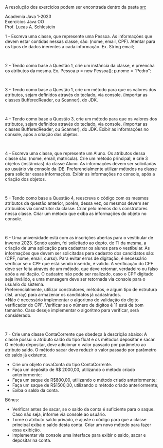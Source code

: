 A resolução dos exercícios podem ser encontrada dentro da pasta <a href="https://github.com/fabianojunior139/Academia-Java-Atos/tree/main/Back-end/Exercicio1_POO/src">src</a>

Academia Java 1-2023 <br>
Exercícios Java OO <br>
Prof. Lucas A. Schlestein <br>

1 - Escreva uma classe, que represente uma Pessoa. As informações que devem estar contidas
nessas classe, são: (nome, email, CPF). Atentar para os tipos de dados inerentes a cada
informação.
Ex. String email;

<br>

2 - Tendo como base a Questão 1, crie um instância da classe, e preencha os atributos da
mesma.
Ex.
Pessoa p = new Pessoa();
p.nome = “Pedro”;

<br>

3 - Tendo como base a Questão 1, crie um método para que os valores dos atributos, sejam
definidos através do teclado, via console. (importar as classes BufferedReader, ou Scanner), do
JDK.

<br>


4 - Tendo como base a Questão 3, crie um método para que os valores dos atributos, sejam
definidos através do teclado, via console. (importar as classes BufferedReader, ou Scanner), do
JDK. Exibir as informações no console, após a criação dos objetos.

<br>


4 - Escreva uma classe, que represente um Aluno. Os atributos dessa classe são: (nome, email,
matrícula). Crie um método principal, e crie 3 objetos (instâncias) da classe Aluno. As informações
devem ser solicitadas ao usuário via console da IDE. Preferencialmente utilizar métodos na classe
para solicitar essas informações. Exibir as informações no console, após a criação dos objetos.

<br>


5 - Tendo como base a Questão 4, reescreva o código com os mesmos atributos da questão
anterior, porém, dessa vez, os mesmos devem ser atribuídos via construtor da classe. Criar pelo
menos dois construtores nessa classe. Criar um método que exiba as informações do objeto no
console.

<br>


6 - Uma universidade está com as inscrições abertas para o vestibular de inverno 2023. Sendo
assim, foi solicitado ao depto. de TI da mesma, a criação de uma aplicação para cadastrar os
alunos para o vestibular. As informações que devem ser solicitadas para cadastro dos candidatos
são: (CPF, nome, email, curso). Para evitar erros de digitação, é necessário verificar se o CPF que
está sendo inserido, é válido. A verificação do CPF deve ser feita através de um método, que deve
retornar, verdadeiro ou falso após a validação. O cadastro não pode ser realizado, caso o CPF
digitado seja inválido, e uma mensagem deve ser retornada via console para o usuário do
sistema. <br>
Preferencialmente, utilizar construtores, métodos, e algum tipo de estrutura (list, array) para
armazenar os candidatos já cadastrados. <br>
*Não é necessário implementar o algoritmo de validação do dígito verificador do CPF. Verificar se
o número de dígitos é 11 está de bom tamanho. Caso deseje implementar o algoritmo para
verificar, será considerado.

<br>


7 - Crie uma classe ContaCorrente que obedeça à descrição abaixo:
A classe possui o atributo saldo do tipo float e os métodos depositar e sacar.
O método depositar, deve adicionar o valor passado por parâmetro ao atributo saldo.
O método sacar deve reduzir o valor passado por parâmetro do saldo já existente.
- Crie um objeto novaConta do tipo ContaCorrente.
- Faça um depósito de R$ 2000,00, utilizando o método criado anteriormente;
- Faça um saque de R$800,00, utilizando o método criado anteriormente;
- Faça um saque de R$1500,00, utilizando o método criado anteriormente;
- Exiba o saldo da conta.

Bônus:
- Verificar antes de sacar, se o saldo da conta é suficiente para o saque. Caso não seja, informe via
console ao usuário.
- Torne o atributo saldo privado, e ajuste o código para que a classe principal exiba o saldo desta
conta. Criar um novo método para fazer essa exibição.
- Implementar via console uma interface para exibir o saldo, sacar e depositar na conta.
